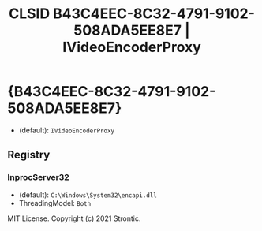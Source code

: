 ﻿---
title: "CLSID B43C4EEC-8C32-4791-9102-508ADA5EE8E7 | IVideoEncoderProxy"
excerpt: What is COM-Object CLSID B43C4EEC-8C32-4791-9102-508ADA5EE8E7?
---

# {B43C4EEC-8C32-4791-9102-508ADA5EE8E7}

* (default): `IVideoEncoderProxy`

## Registry


### InprocServer32

* (default): `C:\Windows\System32\encapi.dll`
* ThreadingModel: `Both`

MIT License. Copyright (c) 2021 Strontic.



